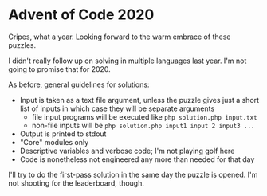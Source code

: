 # Advent of Code 2020

Cripes, what a year. Looking forward to the warm embrace of these puzzles.

I didn't really follow up on solving in multiple languages last year. I'm not going to promise that for 2020.

As before, general guidelines for solutions:
- Input is taken as a text file argument, unless the puzzle gives just a short list of inputs in which case they will be separate arguments
  - file input programs will be executed like `php solution.php input.txt`
  - non-file inputs will be `php solution.php input1 input 2 input3 ...`
- Output is printed to stdout
- "Core" modules only
- Descriptive variables and verbose code; I'm not playing golf here
- Code is nonetheless not engineered any more than needed for that day

I'll try to do the first-pass solution in the same day the puzzle is opened. I'm not shooting for the leaderboard, though.
